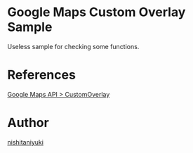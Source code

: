 # Google Maps Custom Overlay Sample

Useless sample for checking some functions.

# References

[Google Maps API > CustomOverlay](https://developers.google.com/maps/documentation/javascript/customoverlays)

# Author

[nishitaniyuki](https://github.com/nishitaniyuki)
